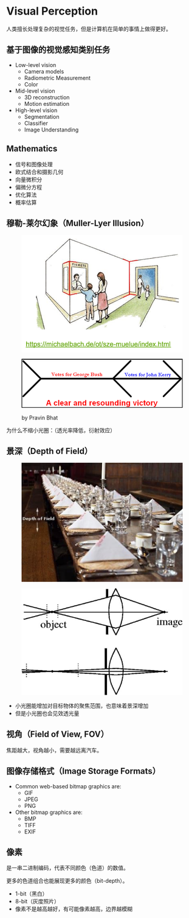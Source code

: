 # Visual Perception

人类擅长处理复杂的视觉任务，但是计算机在简单的事情上做得更好。

## 基于图像的视觉感知类别任务

* Low-level vision
  * Camera models
  * Radiometric Measurement
  * Color
* Mid-level vision
  * 3D reconstruction
  * Motion estimation
* High-level vision
  * Segmentation
  * Classifier
  * Image Understanding

## Mathematics

* 信号和图像处理
* 欧式结合和摄影几何
* 向量微积分
* 偏微分方程
* 优化算法
* 概率估算

## 穆勒-莱尔幻象（Muller-Lyer Illusion）

<figure><img src="../.gitbook/assets/image (84).png" alt=""><figcaption></figcaption></figure>

<figure><img src="../.gitbook/assets/image (85).png" alt=""><figcaption><p>by Pravin Bhat</p></figcaption></figure>

为什么不缩小光圈：（透光率降低，衍射效应）

## 景深（Depth of Field）

<figure><img src="../.gitbook/assets/image (86).png" alt=""><figcaption></figcaption></figure>

<figure><img src="../.gitbook/assets/image (87).png" alt=""><figcaption></figcaption></figure>

* 小光圈能增加对目标物体的聚焦范围，也意味着景深增加
* 但是小光圈也会见效透光量

## 视角（Field of View, FOV）

焦距越大，视角越小，需要越远离汽车。

## 图像存储格式（Image Storage Formats）

* Common web-based bitmap graphics are:
  * GIF
  * JPEG
  * PNG
* Other bitmap graphics are:
  * BMP
  * TIFF
  * EXIF

## 像素

是一串二进制编码，代表不同颜色（色道）的数值。

更多的色道组合也能展现更多的颜色（bit-depth）。

* 1-bit（黑白）
* 8-bit（灰度照片）
* 像素不是越高越好，有可能像素越高，边界越模糊

